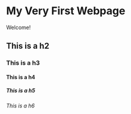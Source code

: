 # My Very First Webpage

Welcome!

## This is a h2

### This is a h3

#### This is a h4

##### This is a h5

###### This is a h6
